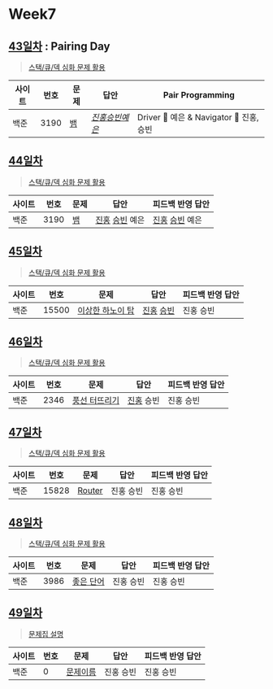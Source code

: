 # Week7

## [43일차](Day43) : Pairing Day

> [스택/큐/덱 심화 문제 활용](https://www.acmicpc.net/group/workbook/view/9797/30226)

| 사이트 | 번호 | 문제                 | 답안                | Pair Programming    |
| ------ | ---- | -------------------- | ------------------- | ------------------- |
| 백준   | 3190    | [뱀](https://www.acmicpc.net/problem/3190) | *[진홍승빈예은](Day43/bj3190_kjhwsblye.cs)* | Driver 🚗 예은 & Navigator 🧭 진홍, 승빈 |

## [44일차](Day44)

> [스택/큐/덱 심화 문제 활용](https://www.acmicpc.net/group/workbook/view/9797/30250)

| 사이트 | 번호 | 문제                 | 답안                | 피드백 반영 답안    |
| ------ | ---- | -------------------- | ------------------- | ------------------- |
| 백준   | 3190    | [뱀](https://www.acmicpc.net/problem/3190) | [진홍](Day44/bj3190_kjh.java) [승빈](Day44/bj3190_wsb.java) 예은 | [진홍](Day44/bj3190_kjh_fb.java) [승빈](Day44/bj3190_wsb.java) 예은 |

## [45일차](Day45)

> [스택/큐/덱 심화 문제 활용](https://www.acmicpc.net/group/workbook/view/9797/30314)

| 사이트 | 번호 | 문제                 | 답안                | 피드백 반영 답안    |
| ------ | ---- | -------------------- | ------------------- | ------------------- |
| 백준   | 15500    | [이상한 하노이 탑](https://www.acmicpc.net/problem/15500) | [진홍](Day45/bj15500_kjh.java) [승빈](Day45/bj15500_wsb.java) | 진홍 승빈 |

## [46일차](Day46)

> [스택/큐/덱 심화 문제 활용](https://www.acmicpc.net/group/workbook/view/9797/30350)

| 사이트 | 번호 | 문제                 | 답안                | 피드백 반영 답안    |
| ------ | ---- | -------------------- | ------------------- | ------------------- |
| 백준   | 2346 | [풍선 터뜨리기](https://www.acmicpc.net/problem/2346) | [진홍](Day46/bj2346_kjh.java) 승빈 | 진홍 승빈 |

## [47일차](Day47)

> [스택/큐/덱 심화 문제 활용](https://www.acmicpc.net/group/workbook/view/9797/30396)

| 사이트 | 번호 | 문제                 | 답안                | 피드백 반영 답안    |
| ------ | ---- | -------------------- | ------------------- | ------------------- |
| 백준   | 15828    | [Router](https://www.acmicpc.net/problem/15828) | 진홍 승빈 | 진홍 승빈 |

## [48일차](Day48)

> [스택/큐/덱 심화 문제 활용](https://www.acmicpc.net/group/workbook/view/9797/30427)

| 사이트 | 번호 | 문제                 | 답안                | 피드백 반영 답안    |
| ------ | ---- | -------------------- | ------------------- | ------------------- |
| 백준   | 3986 | [좋은 단어](https://www.acmicpc.net/problem/3986) | 진홍 승빈 | 진홍 승빈 |

## [49일차](Day49)

> [문제집 설명](문제집링크)

| 사이트 | 번호 | 문제                 | 답안                | 피드백 반영 답안    |
| ------ | ---- | -------------------- | ------------------- | ------------------- |
| 백준   | 0    | [문제이름](문제링크) | 진홍 승빈 | 진홍 승빈 |

